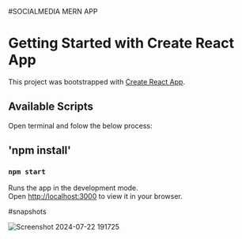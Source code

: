#SOCIALMEDIA MERN APP


# Getting Started with Create React App

This project was bootstrapped with [Create React App](https://github.com/facebook/create-react-app).

## Available Scripts

Open terminal and folow the below process:


## 'npm install'

### `npm start`

Runs the app in the development mode.\
Open [http://localhost:3000](http://localhost:3000) to view it in your browser.



#snapshots

![Screenshot 2024-07-22 191725](https://github.com/user-attachments/assets/fa3c6b40-a19c-44ed-8a3a-0b89c97f27a3)
